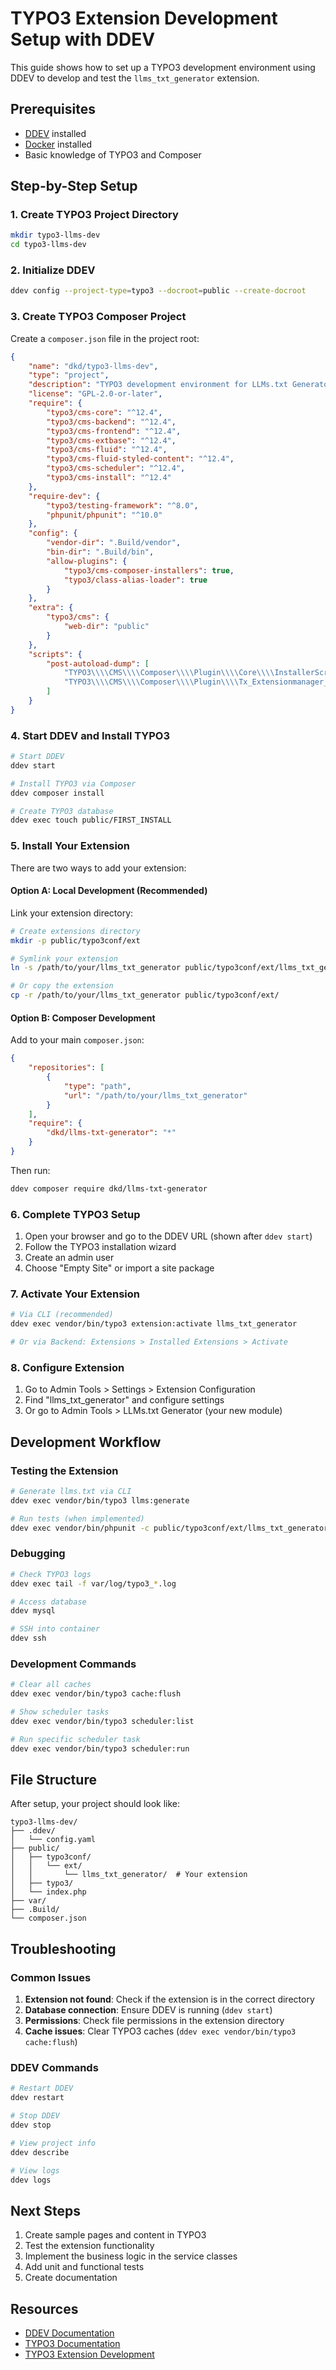 # TYPO3 Extension Development Setup with DDEV

This guide shows how to set up a TYPO3 development environment using DDEV to develop and test the `llms_txt_generator` extension.

## Prerequisites

- [DDEV](https://ddev.readthedocs.io/en/stable/#installation) installed
- [Docker](https://www.docker.com/get-started) installed
- Basic knowledge of TYPO3 and Composer

## Step-by-Step Setup

### 1. Create TYPO3 Project Directory

```bash
mkdir typo3-llms-dev
cd typo3-llms-dev
```

### 2. Initialize DDEV

```bash
ddev config --project-type=typo3 --docroot=public --create-docroot
```

### 3. Create TYPO3 Composer Project

Create a `composer.json` file in the project root:

```json
{
    "name": "dkd/typo3-llms-dev",
    "type": "project",
    "description": "TYPO3 development environment for LLMs.txt Generator extension",
    "license": "GPL-2.0-or-later",
    "require": {
        "typo3/cms-core": "^12.4",
        "typo3/cms-backend": "^12.4",
        "typo3/cms-frontend": "^12.4",
        "typo3/cms-extbase": "^12.4",
        "typo3/cms-fluid": "^12.4",
        "typo3/cms-fluid-styled-content": "^12.4",
        "typo3/cms-scheduler": "^12.4",
        "typo3/cms-install": "^12.4"
    },
    "require-dev": {
        "typo3/testing-framework": "^8.0",
        "phpunit/phpunit": "^10.0"
    },
    "config": {
        "vendor-dir": ".Build/vendor",
        "bin-dir": ".Build/bin",
        "allow-plugins": {
            "typo3/cms-composer-installers": true,
            "typo3/class-alias-loader": true
        }
    },
    "extra": {
        "typo3/cms": {
            "web-dir": "public"
        }
    },
    "scripts": {
        "post-autoload-dump": [
            "TYPO3\\\\CMS\\\\Composer\\\\Plugin\\\\Core\\\\InstallerScriptsRegistration::register",
            "TYPO3\\\\CMS\\\\Composer\\\\Plugin\\\\Tx_Extensionmanager_Utility_InstallUtility::install"
        ]
    }
}
```

### 4. Start DDEV and Install TYPO3

```bash
# Start DDEV
ddev start

# Install TYPO3 via Composer
ddev composer install

# Create TYPO3 database
ddev exec touch public/FIRST_INSTALL
```

### 5. Install Your Extension

There are two ways to add your extension:

#### Option A: Local Development (Recommended)

Link your extension directory:

```bash
# Create extensions directory
mkdir -p public/typo3conf/ext

# Symlink your extension
ln -s /path/to/your/llms_txt_generator public/typo3conf/ext/llms_txt_generator

# Or copy the extension
cp -r /path/to/your/llms_txt_generator public/typo3conf/ext/
```

#### Option B: Composer Development

Add to your main `composer.json`:

```json
{
    "repositories": [
        {
            "type": "path",
            "url": "/path/to/your/llms_txt_generator"
        }
    ],
    "require": {
        "dkd/llms-txt-generator": "*"
    }
}
```

Then run:
```bash
ddev composer require dkd/llms-txt-generator
```

### 6. Complete TYPO3 Setup

1. Open your browser and go to the DDEV URL (shown after `ddev start`)
2. Follow the TYPO3 installation wizard
3. Create an admin user
4. Choose "Empty Site" or import a site package

### 7. Activate Your Extension

```bash
# Via CLI (recommended)
ddev exec vendor/bin/typo3 extension:activate llms_txt_generator

# Or via Backend: Extensions > Installed Extensions > Activate
```

### 8. Configure Extension

1. Go to Admin Tools > Settings > Extension Configuration
2. Find "llms_txt_generator" and configure settings
3. Or go to Admin Tools > LLMs.txt Generator (your new module)

## Development Workflow

### Testing the Extension

```bash
# Generate llms.txt via CLI
ddev exec vendor/bin/typo3 llms:generate

# Run tests (when implemented)
ddev exec vendor/bin/phpunit -c public/typo3conf/ext/llms_txt_generator/Tests/Build/UnitTests.xml
```

### Debugging

```bash
# Check TYPO3 logs
ddev exec tail -f var/log/typo3_*.log

# Access database
ddev mysql

# SSH into container
ddev ssh
```

### Development Commands

```bash
# Clear all caches
ddev exec vendor/bin/typo3 cache:flush

# Show scheduler tasks
ddev exec vendor/bin/typo3 scheduler:list

# Run specific scheduler task
ddev exec vendor/bin/typo3 scheduler:run
```

## File Structure

After setup, your project should look like:

```
typo3-llms-dev/
├── .ddev/
│   └── config.yaml
├── public/
│   ├── typo3conf/
│   │   └── ext/
│   │       └── llms_txt_generator/  # Your extension
│   ├── typo3/
│   └── index.php
├── var/
├── .Build/
└── composer.json
```

## Troubleshooting

### Common Issues

1. **Extension not found**: Check if the extension is in the correct directory
2. **Database connection**: Ensure DDEV is running (`ddev start`)
3. **Permissions**: Check file permissions in the extension directory
4. **Cache issues**: Clear TYPO3 caches (`ddev exec vendor/bin/typo3 cache:flush`)

### DDEV Commands

```bash
# Restart DDEV
ddev restart

# Stop DDEV
ddev stop

# View project info
ddev describe

# View logs
ddev logs
```

## Next Steps

1. Create sample pages and content in TYPO3
2. Test the extension functionality
3. Implement the business logic in the service classes
4. Add unit and functional tests
5. Create documentation

## Resources

- [DDEV Documentation](https://ddev.readthedocs.io/)
- [TYPO3 Documentation](https://docs.typo3.org/)
- [TYPO3 Extension Development](https://docs.typo3.org/m/typo3/reference-coreapi/master/en-us/ExtensionArchitecture/Index.html)